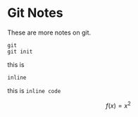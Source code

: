 # Git Notes

These are more notes on git.
```
git
git init
```
this is 

```
inline

```
this is `inline code`

$$f(x)=x^2$$

